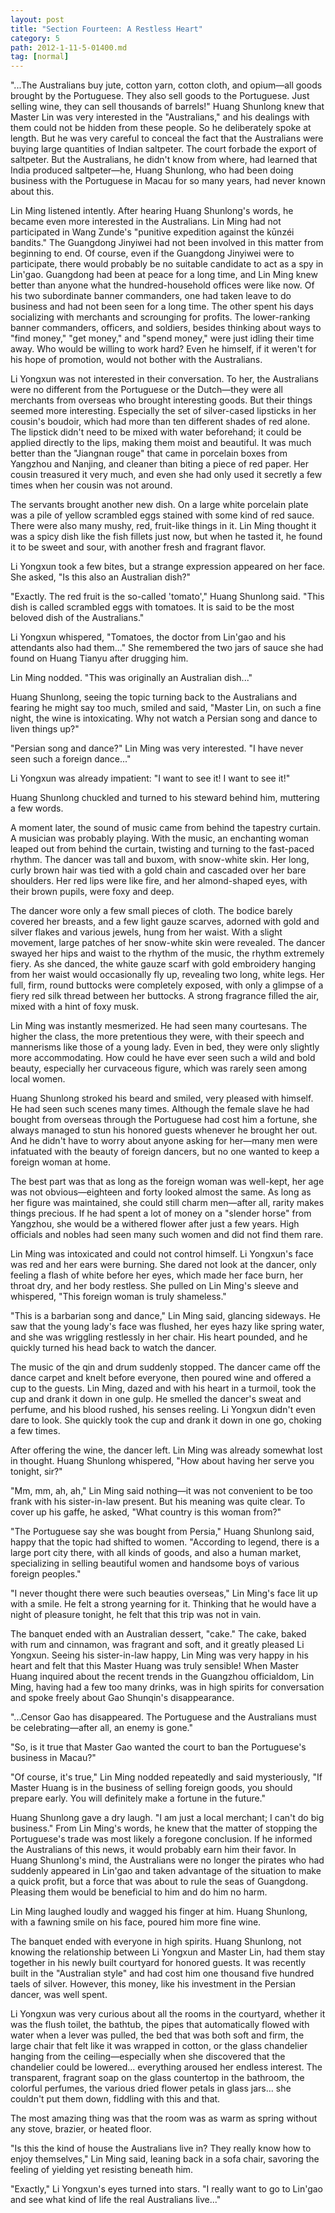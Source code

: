 ```yaml
---
layout: post
title: "Section Fourteen: A Restless Heart"
category: 5
path: 2012-1-11-5-01400.md
tag: [normal]
---
```


"...The Australians buy jute, cotton yarn, cotton cloth, and opium—all goods brought by the Portuguese. They also sell goods to the Portuguese. Just selling wine, they can sell thousands of barrels!" Huang Shunlong knew that Master Lin was very interested in the "Australians," and his dealings with them could not be hidden from these people. So he deliberately spoke at length. But he was very careful to conceal the fact that the Australians were buying large quantities of Indian saltpeter. The court forbade the export of saltpeter. But the Australians, he didn't know from where, had learned that India produced saltpeter—he, Huang Shunlong, who had been doing business with the Portuguese in Macau for so many years, had never known about this.

Lin Ming listened intently. After hearing Huang Shunlong's words, he became even more interested in the Australians. Lin Ming had not participated in Wang Zunde's "punitive expedition against the kūnzéi bandits." The Guangdong Jinyiwei had not been involved in this matter from beginning to end. Of course, even if the Guangdong Jinyiwei were to participate, there would probably be no suitable candidate to act as a spy in Lin'gao. Guangdong had been at peace for a long time, and Lin Ming knew better than anyone what the hundred-household offices were like now. Of his two subordinate banner commanders, one had taken leave to do business and had not been seen for a long time. The other spent his days socializing with merchants and scrounging for profits. The lower-ranking banner commanders, officers, and soldiers, besides thinking about ways to "find money," "get money," and "spend money," were just idling their time away. Who would be willing to work hard? Even he himself, if it weren't for his hope of promotion, would not bother with the Australians.

Li Yongxun was not interested in their conversation. To her, the Australians were no different from the Portuguese or the Dutch—they were all merchants from overseas who brought interesting goods. But their things seemed more interesting. Especially the set of silver-cased lipsticks in her cousin's boudoir, which had more than ten different shades of red alone. The lipstick didn't need to be mixed with water beforehand; it could be applied directly to the lips, making them moist and beautiful. It was much better than the "Jiangnan rouge" that came in porcelain boxes from Yangzhou and Nanjing, and cleaner than biting a piece of red paper. Her cousin treasured it very much, and even she had only used it secretly a few times when her cousin was not around.

The servants brought another new dish. On a large white porcelain plate was a pile of yellow scrambled eggs stained with some kind of red sauce. There were also many mushy, red, fruit-like things in it. Lin Ming thought it was a spicy dish like the fish fillets just now, but when he tasted it, he found it to be sweet and sour, with another fresh and fragrant flavor.

Li Yongxun took a few bites, but a strange expression appeared on her face. She asked, "Is this also an Australian dish?"

"Exactly. The red fruit is the so-called 'tomato'," Huang Shunlong said. "This dish is called scrambled eggs with tomatoes. It is said to be the most beloved dish of the Australians."

Li Yongxun whispered, "Tomatoes, the doctor from Lin'gao and his attendants also had them..." She remembered the two jars of sauce she had found on Huang Tianyu after drugging him.

Lin Ming nodded. "This was originally an Australian dish..."

Huang Shunlong, seeing the topic turning back to the Australians and fearing he might say too much, smiled and said, "Master Lin, on such a fine night, the wine is intoxicating. Why not watch a Persian song and dance to liven things up?"

"Persian song and dance?" Lin Ming was very interested. "I have never seen such a foreign dance..."

Li Yongxun was already impatient: "I want to see it! I want to see it!"

Huang Shunlong chuckled and turned to his steward behind him, muttering a few words.

A moment later, the sound of music came from behind the tapestry curtain. A musician was probably playing. With the music, an enchanting woman leaped out from behind the curtain, twisting and turning to the fast-paced rhythm. The dancer was tall and buxom, with snow-white skin. Her long, curly brown hair was tied with a gold chain and cascaded over her bare shoulders. Her red lips were like fire, and her almond-shaped eyes, with their brown pupils, were foxy and deep.

The dancer wore only a few small pieces of cloth. The bodice barely covered her breasts, and a few light gauze scarves, adorned with gold and silver flakes and various jewels, hung from her waist. With a slight movement, large patches of her snow-white skin were revealed. The dancer swayed her hips and waist to the rhythm of the music, the rhythm extremely fiery. As she danced, the white gauze scarf with gold embroidery hanging from her waist would occasionally fly up, revealing two long, white legs. Her full, firm, round buttocks were completely exposed, with only a glimpse of a fiery red silk thread between her buttocks. A strong fragrance filled the air, mixed with a hint of foxy musk.

Lin Ming was instantly mesmerized. He had seen many courtesans. The higher the class, the more pretentious they were, with their speech and mannerisms like those of a young lady. Even in bed, they were only slightly more accommodating. How could he have ever seen such a wild and bold beauty, especially her curvaceous figure, which was rarely seen among local women.

Huang Shunlong stroked his beard and smiled, very pleased with himself. He had seen such scenes many times. Although the female slave he had bought from overseas through the Portuguese had cost him a fortune, she always managed to stun his honored guests whenever he brought her out. And he didn't have to worry about anyone asking for her—many men were infatuated with the beauty of foreign dancers, but no one wanted to keep a foreign woman at home.

The best part was that as long as the foreign woman was well-kept, her age was not obvious—eighteen and forty looked almost the same. As long as her figure was maintained, she could still charm men—after all, rarity makes things precious. If he had spent a lot of money on a "slender horse" from Yangzhou, she would be a withered flower after just a few years. High officials and nobles had seen many such women and did not find them rare.

Lin Ming was intoxicated and could not control himself. Li Yongxun's face was red and her ears were burning. She dared not look at the dancer, only feeling a flash of white before her eyes, which made her face burn, her throat dry, and her body restless. She pulled on Lin Ming's sleeve and whispered, "This foreign woman is truly shameless."

"This is a barbarian song and dance," Lin Ming said, glancing sideways. He saw that the young lady's face was flushed, her eyes hazy like spring water, and she was wriggling restlessly in her chair. His heart pounded, and he quickly turned his head back to watch the dancer.

The music of the qin and drum suddenly stopped. The dancer came off the dance carpet and knelt before everyone, then poured wine and offered a cup to the guests. Lin Ming, dazed and with his heart in a turmoil, took the cup and drank it down in one gulp. He smelled the dancer's sweat and perfume, and his blood rushed, his senses reeling. Li Yongxun didn't even dare to look. She quickly took the cup and drank it down in one go, choking a few times.

After offering the wine, the dancer left. Lin Ming was already somewhat lost in thought. Huang Shunlong whispered, "How about having her serve you tonight, sir?"

"Mm, mm, ah, ah," Lin Ming said nothing—it was not convenient to be too frank with his sister-in-law present. But his meaning was quite clear. To cover up his gaffe, he asked, "What country is this woman from?"

"The Portuguese say she was bought from Persia," Huang Shunlong said, happy that the topic had shifted to women. "According to legend, there is a large port city there, with all kinds of goods, and also a human market, specializing in selling beautiful women and handsome boys of various foreign peoples."

"I never thought there were such beauties overseas," Lin Ming's face lit up with a smile. He felt a strong yearning for it. Thinking that he would have a night of pleasure tonight, he felt that this trip was not in vain.

The banquet ended with an Australian dessert, "cake." The cake, baked with rum and cinnamon, was fragrant and soft, and it greatly pleased Li Yongxun. Seeing his sister-in-law happy, Lin Ming was very happy in his heart and felt that this Master Huang was truly sensible! When Master Huang inquired about the recent trends in the Guangzhou officialdom, Lin Ming, having had a few too many drinks, was in high spirits for conversation and spoke freely about Gao Shunqin's disappearance.

"...Censor Gao has disappeared. The Portuguese and the Australians must be celebrating—after all, an enemy is gone."

"So, is it true that Master Gao wanted the court to ban the Portuguese's business in Macau?"

"Of course, it's true," Lin Ming nodded repeatedly and said mysteriously, "If Master Huang is in the business of selling foreign goods, you should prepare early. You will definitely make a fortune in the future."

Huang Shunlong gave a dry laugh. "I am just a local merchant; I can't do big business." From Lin Ming's words, he knew that the matter of stopping the Portuguese's trade was most likely a foregone conclusion. If he informed the Australians of this news, it would probably earn him their favor. In Huang Shunlong's mind, the Australians were no longer the pirates who had suddenly appeared in Lin'gao and taken advantage of the situation to make a quick profit, but a force that was about to rule the seas of Guangdong. Pleasing them would be beneficial to him and do him no harm.

Lin Ming laughed loudly and wagged his finger at him. Huang Shunlong, with a fawning smile on his face, poured him more fine wine.

The banquet ended with everyone in high spirits. Huang Shunlong, not knowing the relationship between Li Yongxun and Master Lin, had them stay together in his newly built courtyard for honored guests. It was recently built in the "Australian style" and had cost him one thousand five hundred taels of silver. However, this money, like his investment in the Persian dancer, was well spent.

Li Yongxun was very curious about all the rooms in the courtyard, whether it was the flush toilet, the bathtub, the pipes that automatically flowed with water when a lever was pulled, the bed that was both soft and firm, the large chair that felt like it was wrapped in cotton, or the glass chandelier hanging from the ceiling—especially when she discovered that the chandelier could be lowered... everything aroused her endless interest. The transparent, fragrant soap on the glass countertop in the bathroom, the colorful perfumes, the various dried flower petals in glass jars... she couldn't put them down, fiddling with this and that.

The most amazing thing was that the room was as warm as spring without any stove, brazier, or heated floor.

"Is this the kind of house the Australians live in? They really know how to enjoy themselves," Lin Ming said, leaning back in a sofa chair, savoring the feeling of yielding yet resisting beneath him.

"Exactly," Li Yongxun's eyes turned into stars. "I really want to go to Lin'gao and see what kind of life the real Australians live..."